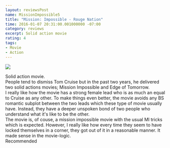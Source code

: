 ```yaml
---
layout: reviewsPost
name: MissionImpossible5
title: "Mission: Impossible - Rouge Nation"
time: 2016-01-07 20:31:00.001000000 -07:00
category: reviews
excerpt: Solid action movie
rating: 4
tags:
- Movie
- Action
---
```

<div class="stars" title="{{ page.rating }} Stars" data-percent="{{ page.rating }}"></div>

<img class="imageInCenter" src="{{ site.imgFolder_reviews }}{{ page.name }}/MissionImpossible5.jpg">

Solid action movie.  
People tend to dismiss Tom Cruise but in the past two years, he delivered two solid actions movies; Mission Impossible and Edge of Tomorrow.  
<span class="spoiler-tag">I really like how the movie has a strong female lead who is as much an equal to Cruise as any other. To make things even better, the movie avoids any BS romantic subplot between the two leads which these type of movie usually have. Instead, they have a deeper unspoken bond of two people who understand what it's like to be the other.<br/>
    The movie is, of couse, a mission impossible movie with the usual MI tricks which is expected. However, I really like how every time they seem to have locked themselves in a corner, they got out of it in a reasonable manner. It made sense in the movie-logic.</span>  
Recommended
